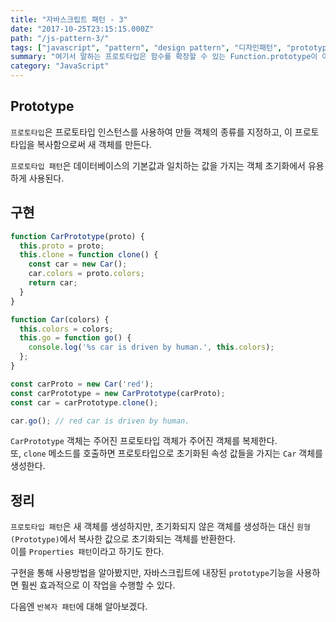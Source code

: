 ```yaml
---
title: "자바스크립트 패턴 - 3"
date: "2017-10-25T23:15:15.000Z"
path: "/js-pattern-3/"
tags: ["javascript", "pattern", "design pattern", "디자인패턴", "prototype", "프로토타입"]
summary: "여기서 말하는 프로토타입은 함수를 확장할 수 있는 Function.prototype이 아니다.  프로토타입 패턴에서의 프로토타입은 프로토타입 인스턴스를 사용하여 만들 객체의 종류를 지정하고, 이 프로토타입을 복사함으로써 새 객체를 만든다."
category: "JavaScript"
---
```


## Prototype
`프로토타입`은 프로토타입 인스턴스를 사용하여 만들 객체의 종류를 지정하고, 이 프로토타입을 복사함으로써 새 객체를 만든다.

`프로토타입 패턴`은 데이터베이스의 기본값과 일치하는 값을 가지는 객체 초기화에서 유용하게 사용된다.

## 구현
```js
function CarPrototype(proto) {
  this.proto = proto;
  this.clone = function clone() {
    const car = new Car();
    car.colors = proto.colors;
    return car;
  }
}

function Car(colors) {
  this.colors = colors;
  this.go = function go() {
    console.log('%s car is driven by human.', this.colors);
  };
}

const carProto = new Car('red');
const carPrototype = new CarPrototype(carProto);
const car = carPrototype.clone();

car.go(); // red car is driven by human.
```

`CarPrototype` 객체는 주어진 프로토타입 객체가 주어진 객체를 복제한다.<br />
또, `clone` 메소드를 호출하면 프로토타입으로 초기화된 속성 값들을 가지는 `Car` 객체를 생성한다.

## 정리
`프로토타입 패턴`은 새 객체를 생성하지만, 초기화되지 않은 객체를 생성하는 대신 `원형(Prototype)`에서 복사한 값으로 초기화되는 객체를 반환한다.<br />
이를 `Properties 패턴`이라고 하기도 한다.

구현을 통해 사용방법을 알아봤지만, 자바스크립트에 내장된 `prototype`기능을 사용하면 훨씬 효과적으로 이 작업을 수행할 수 있다.

다음엔 `반복자 패턴`에 대해 알아보겠다.
